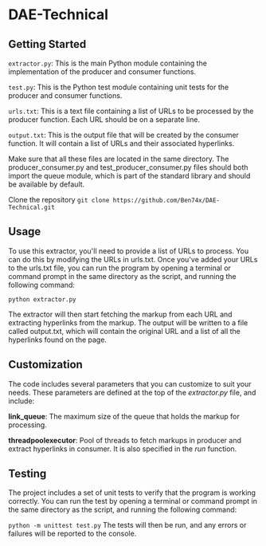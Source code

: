 # DAE-Technical

## Getting Started

```extractor.py```: This is the main Python module containing the implementation of the producer and consumer functions.

```test.py```: This is the Python test module containing unit tests for the producer and consumer functions.

```urls.txt```: This is a text file containing a list of URLs to be processed by the producer function. Each URL should be on a separate line.

```output.txt```: This is the output file that will be created by the consumer function. It will contain a list of URLs and their associated hyperlinks.

Make sure that all these files are located in the same directory. The producer_consumer.py and test_producer_consumer.py files should both import the queue module, which is part of the standard library and should be available by default.

Clone the repository
```git clone https://github.com/Ben74x/DAE-Technical.git```


## Usage
To use this extractor, you'll need to provide a list of URLs to process. You can do this by modifying the URLs in urls.txt. Once you've added your URLs to the urls.txt file, you can run the program by opening a terminal or command prompt in the same directory as the script, and running the following command:

```python extractor.py```

The extractor will then start fetching the markup from each URL and extracting hyperlinks from the markup. The output will be written to a file called output.txt, which will contain the original URL and a list of all the hyperlinks found on the page.

## Customization
The code includes several parameters that you can customize to suit your needs. These parameters are defined at the top of the *extractor.py* file, and include:

**link_queue**: The maximum size of the queue that holds the markup for processing.

**threadpoolexecutor**: Pool of threads to fetch markups in producer and extract hyperlinks in consumer. It is also specified in the *run* function.


## Testing
The project includes a set of unit tests to verify that the program is working correctly. You can run the test by opening a terminal or command prompt in the same directory as the script, and running the following command:

```python -m unittest test.py```
The tests will then be run, and any errors or failures will be reported to the console.
